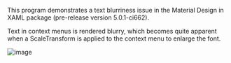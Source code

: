 This program demonstrates a text blurriness issue in the Material Design in XAML package (pre-release version 5.0.1-ci662).

Text in context menus is rendered blurry, which becomes quite apparent when a ScaleTransform is applied to the context menu to enlarge the font.

![image](https://github.com/EsaHeinonen/MDIXTest1/assets/32793333/cf9df2bd-5386-4587-8d2a-0809d551c368)
